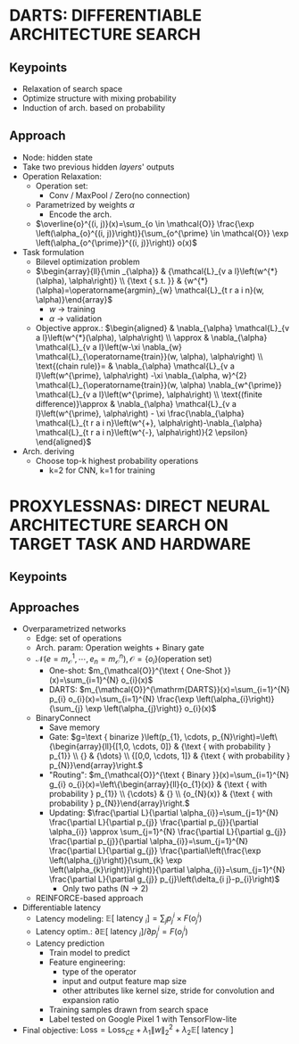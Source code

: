 # DARTS: DIFFERENTIABLE ARCHITECTURE SEARCH
## Keypoints
* Relaxation of search space
* Optimize structure with mixing probability
* Induction of arch. based on probability
## Approach
* Node: hidden state
* Take two previous hidden _layers_' outputs
* Operation Relaxation:
  * Operation set:
    * Conv / MaxPool / Zero(no connection)
  * Parametrized by weights $\alpha$
    * Encode the arch.
  * $\overline{o}^{(i, j)}(x)=\sum_{o \in \mathcal{O}} \frac{\exp \left(\alpha_{o}^{(i, j)}\right)}{\sum_{o^{\prime} \in \mathcal{O}} \exp \left(\alpha_{o^{\prime}}^{(i, j)}\right)} o(x)$
* Task formulation
  * Bilevel optimization problem
  * $\begin{array}{ll}{\min _{\alpha}} & {\mathcal{L}_{v a l}\left(w^{*}(\alpha), \alpha\right)} \\ {\text { s.t. }} & {w^{*}(\alpha)=\operatorname{argmin}_{w} \mathcal{L}_{t r a i n}(w, \alpha)}\end{array}$
    * $w$ -> training
    * $\alpha$ -> validation
  * Objective approx.: $\begin{aligned} & \nabla_{\alpha} \mathcal{L}_{v a l}\left(w^{*}(\alpha), \alpha\right) \\
  \approx & \nabla_{\alpha} \mathcal{L}_{v a l}\left(w-\xi \nabla_{w} \mathcal{L}_{\operatorname{train}}(w, \alpha), \alpha\right) \\
  \text{(chain rule)}= & \nabla_{\alpha} \mathcal{L}_{v a l}\left(w^{\prime}, \alpha\right)
  -\xi \nabla_{\alpha, w}^{2} \mathcal{L}_{\operatorname{train}}(w, \alpha) \nabla_{w^{\prime}} \mathcal{L}_{v a l}\left(w^{\prime}, \alpha\right) \\
  \text{(finite difference)}\approx & \nabla_{\alpha} \mathcal{L}_{v a l}\left(w^{\prime}, \alpha\right) - \xi \frac{\nabla_{\alpha} \mathcal{L}_{t r a i n}\left(w^{+}, \alpha\right)-\nabla_{\alpha} \mathcal{L}_{t r a i n}\left(w^{-}, \alpha\right)}{2 \epsilon}
  \end{aligned}$
* Arch. deriving
  * Choose top-k highest probability operations
    * k=2 for CNN, k=1 for training

# PROXYLESSNAS: DIRECT NEURAL ARCHITECTURE SEARCH ON TARGET TASK AND HARDWARE
## Keypoints
## Approaches
* Overparametrized networks
  * Edge: set of operations
  * Arch. param: Operation weights + Binary gate
  * $\mathcal{N}\left(e=m_{\mathcal{O}}^{1}, \cdots, e_{n}=m_{\mathcal{O}}^{n}\right), \mathcal{O}=\left\{o_{i}\right\}\text{(operation set)}$
    * One-shot: $m_{\mathcal{O}}^{\text { One-Shot }}(x)=\sum_{i=1}^{N} o_{i}(x)$
    * DARTS: $m_{\mathcal{O}}^{\mathrm{DARTS}}(x)=\sum_{i=1}^{N} p_{i} o_{i}(x)=\sum_{i=1}^{N} \frac{\exp \left(\alpha_{i}\right)}{\sum_{j} \exp \left(\alpha_{j}\right)} o_{i}(x)$
  * BinaryConnect
    * Save memory
    * Gate: $g=\text { binarize }\left(p_{1}, \cdots, p_{N}\right)=\left\{\begin{array}{ll}{[1,0, \cdots, 0]} & {\text { with probability } p_{1}} \\ {} & {\dots} \\ {[0,0, \cdots, 1]} & {\text { with probability } p_{N}}\end{array}\right.$
    * "Routing": $m_{\mathcal{O}}^{\text { Binary }}(x)=\sum_{i=1}^{N} g_{i} o_{i}(x)=\left\{\begin{array}{ll}{o_{1}(x)} & {\text { with probability } p_{1}} \\ {\cdots} & {} \\ {o_{N}(x)} & {\text { with probability } p_{N}}\end{array}\right.$
    * Updating: $\frac{\partial L}{\partial \alpha_{i}}=\sum_{j=1}^{N} \frac{\partial L}{\partial p_{j}} \frac{\partial p_{j}}{\partial \alpha_{i}} \approx \sum_{j=1}^{N} \frac{\partial L}{\partial g_{j}} \frac{\partial p_{j}}{\partial \alpha_{i}}=\sum_{j=1}^{N} \frac{\partial L}{\partial g_{j}} \frac{\partial\left(\frac{\exp \left(\alpha_{j}\right)}{\sum_{k} \exp \left(\alpha_{k}\right)}\right)}{\partial \alpha_{i}}=\sum_{j=1}^{N} \frac{\partial L}{\partial g_{j}} p_{j}\left(\delta_{i j}-p_{i}\right)$
      * Only two paths (N -> 2)
  * REINFORCE-based approach
* Differentiable latency
  * Latency modeling: $\mathbb{E}\left[\text { latency }_{i}\right]=\sum_{j} p_{j}^{i} \times F\left(o_{j}^{i}\right)$
  * Latency optim.: $\partial \mathbb{E}\left[\text { latency }_{i}\right] / \partial p_{j}^{i}=F\left(o_{j}^{i}\right)$
  * Latency prediction
    * Train model to predict
    * Feature engineering:
      * type of the operator
      * input and output feature map size
      * other attributes like kernel size, stride for convolution and expansion ratio
    * Training samples drawn from search space
    * Label tested on Google Pixel 1 with TensorFlow-lite
* Final objective: $\text {Loss}=\operatorname{Loss}_{C E}+\lambda_{1}\|w\|_{2}^{2}+\lambda_{2} \mathbb{E}[\text { latency }]$
